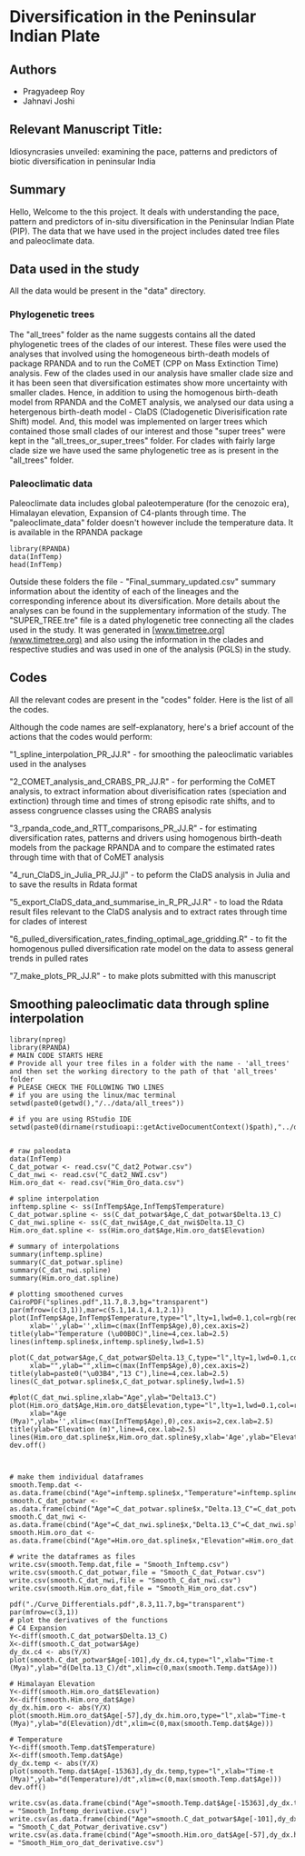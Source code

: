 # Diversification in the Peninsular Indian Plate
## Authors
- Pragyadeep Roy
- Jahnavi Joshi

## Relevant Manuscript Title:
Idiosyncrasies unveiled: examining the pace, patterns and predictors of biotic diversification in peninsular India

## Summary
Hello,
Welcome to the this project. It deals with understanding the pace, pattern and predictors of in-situ diversification in the Peninsular Indian Plate (PIP). The data that we have used in the project includes dated tree files and paleoclimate data.

## Data used in the study
All the data would be present in the "data" directory.

### Phylogenetic trees
The "all_trees" folder as the name suggests contains all the dated phylogenetic trees of the clades of our interest. These files were used the analyses that involved using the homogeneous birth-death models of package RPANDA and to run the CoMET (CPP on Mass Extinction Time) analysis. Few of the clades used in our analysis have smaller clade size and it has been seen that diversification estimates show more uncertainty with smaller clades. Hence, in addition to using the homogenous birth-death model from RPANDA and the CoMET analysis, we analysed our data using a hetergenous birth-death model - ClaDS (Cladogenetic Diverisification rate Shift) model. And, this model was implemented on larger trees which contained those small clades of our interest and those "super trees" were kept in the "all_trees_or_super_trees" folder. For clades with fairly large clade size we have used the same phylogenetic tree as is present in the "all_trees" folder.

### Paleoclimatic data
Paleoclimate data includes global paleotemperature (for the cenozoic era), Himalayan elevation, Expansion of C4-plants through time. The "paleoclimate_data" folder doesn't however include the temperature data. It is available in the RPANDA package
```{r}
library(RPANDA)
data(InfTemp)
head(InfTemp)
```

Outside these folders the file - "Final_summary_updated.csv" summary information about the identity of each of the lineages and the corresponding inference about its diversification. More details about the analyses can be found in the supplementary information of the study. The "SUPER_TREE.tre" file is a dated phylogenetic tree connecting all the clades used in the study. It was generated in [www.timetree.org](www.timetree.org) and also using the information in the clades and respective studies and was used in one of the analysis (PGLS) in the study.

## Codes
All the relevant codes are present in the "codes" folder. Here is the list of all the codes.

Although the code names are self-explanatory, here's a brief account of the actions that the codes would perform:

"1_spline_interpolation_PR_JJ.R" - for smoothing the paleoclimatic variables used in the analyses

"2_COMET_analysis_and_CRABS_PR_JJ.R" - for performing the CoMET analysis, to extract information about diverisification rates (speciation and extinction) through time and times of strong episodic rate shifts, and to assess congruence classes using the CRABS analysis

"3_rpanda_code_and_RTT_comparisons_PR_JJ.R" - for estimating diversification rates, patterns and drivers using homogenous birth-death models from the package RPANDA and to compare the estimated rates through time with that of CoMET analysis

"4_run_ClaDS_in_Julia_PR_JJ.jl" - to peform the ClaDS analysis in Julia and to save the results in Rdata format

"5_export_ClaDS_data_and_summarise_in_R_PR_JJ.R" - to load the Rdata result files relevant to the ClaDS analysis and to extract rates through time for clades of interest

"6_pulled_diversification_rates_finding_optimal_age_gridding.R" - to fit the homogenous pulled diversification rate model on the data to assess general trends in pulled rates

"7_make_plots_PR_JJ.R" - to make plots submitted with this manuscript

## Smoothing paleoclimatic data through spline interpolation
```{r}
library(npreg)
library(RPANDA)
# MAIN CODE STARTS HERE
# Provide all your tree files in a folder with the name - 'all_trees' and then set the working directory to the path of that 'all_trees' folder
# PLEASE CHECK THE FOLLOWING TWO LINES
# if you are using the linux/mac terminal
setwd(paste0(getwd(),"/../data/all_trees"))

# if you are using RStudio IDE
setwd(paste0(dirname(rstudioapi::getActiveDocumentContext()$path),"../data/paleoclimate_data/"))


# raw paleodata
data(InfTemp)
C_dat_potwar <- read.csv("C_dat2_Potwar.csv")
C_dat_nwi <- read.csv("C_dat2_NWI.csv")
Him.oro_dat <- read.csv("Him_Oro_data.csv")

# spline interpolation
inftemp.spline <- ss(InfTemp$Age,InfTemp$Temperature)
C_dat_potwar.spline <- ss(C_dat_potwar$Age,C_dat_potwar$Delta.13_C)
C_dat_nwi.spline <- ss(C_dat_nwi$Age,C_dat_nwi$Delta.13_C)
Him.oro_dat.spline <- ss(Him.oro_dat$Age,Him.oro_dat$Elevation)

# summary of interpolations
summary(inftemp.spline)
summary(C_dat_potwar.spline)
summary(C_dat_nwi.spline)
summary(Him.oro_dat.spline)

# plotting smoothened curves
CairoPDF("splines.pdf",11.7,8.3,bg="transparent")
par(mfrow=(c(3,1)),mar=c(5.1,14.1,4.1,2.1))
plot(InfTemp$Age,InfTemp$Temperature,type="l",lty=1,lwd=0.1,col=rgb(red=0,green=0,blue=0,alpha=0.5),
     xlab='',ylab='',xlim=c(max(InfTemp$Age),0),cex.axis=2)
title(ylab="Temperature (\u00B0C)",line=4,cex.lab=2.5)
lines(inftemp.spline$x,inftemp.spline$y,lwd=1.5)

plot(C_dat_potwar$Age,C_dat_potwar$Delta.13_C,type="l",lty=1,lwd=0.1,col=rgb(red=0,green=0,blue=0,alpha=0.5),
     xlab="",ylab="",xlim=c(max(InfTemp$Age),0),cex.axis=2)
title(ylab=paste0("\u03B4","13 C"),line=4,cex.lab=2.5)
lines(C_dat_potwar.spline$x,C_dat_potwar.spline$y,lwd=1.5)

#plot(C_dat_nwi.spline,xlab="Age",ylab="Delta13.C")
plot(Him.oro_dat$Age,Him.oro_dat$Elevation,type="l",lty=1,lwd=0.1,col=rgb(red=0,green=0,blue=0,alpha=0.5),
     xlab="Age (Mya)",ylab='',xlim=c(max(InfTemp$Age),0),cex.axis=2,cex.lab=2.5)
title(ylab="Elevation (m)",line=4,cex.lab=2.5)
lines(Him.oro_dat.spline$x,Him.oro_dat.spline$y,xlab='Age',ylab="Elevation",lwd=1.5)
dev.off()



# make them individual dataframes
smooth.Temp.dat <- as.data.frame(cbind("Age"=inftemp.spline$x,"Temperature"=inftemp.spline$y))
smooth.C_dat_potwar <- as.data.frame(cbind("Age"=C_dat_potwar.spline$x,"Delta.13_C"=C_dat_potwar.spline$y))
smooth.C_dat_nwi <- as.data.frame(cbind("Age"=C_dat_nwi.spline$x,"Delta.13_C"=C_dat_nwi.spline$y))
smooth.Him.oro_dat <- as.data.frame(cbind("Age"=Him.oro_dat.spline$x,"Elevation"=Him.oro_dat.spline$y))

# write the dataframes as files
write.csv(smooth.Temp.dat,file = "Smooth_Inftemp.csv")
write.csv(smooth.C_dat_potwar,file = "Smooth_C_dat_Potwar.csv")
write.csv(smooth.C_dat_nwi,file = "Smooth_C_dat_nwi.csv")
write.csv(smooth.Him.oro_dat,file = "Smooth_Him_oro_dat.csv")

pdf("./Curve_Differentials.pdf",8.3,11.7,bg="transparent")
par(mfrow=c(3,1))
# plot the derivatives of the functions
# C4 Expansion
Y<-diff(smooth.C_dat_potwar$Delta.13_C)
X<-diff(smooth.C_dat_potwar$Age)
dy_dx.c4 <- abs(Y/X)
plot(smooth.C_dat_potwar$Age[-101],dy_dx.c4,type="l",xlab="Time-t (Mya)",ylab="d(Delta.13_C)/dt",xlim=c(0,max(smooth.Temp.dat$Age)))

# Himalayan Elevation
Y<-diff(smooth.Him.oro_dat$Elevation)
X<-diff(smooth.Him.oro_dat$Age)
dy_dx.him.oro <- abs(Y/X)
plot(smooth.Him.oro_dat$Age[-57],dy_dx.him.oro,type="l",xlab="Time-t (Mya)",ylab="d(Elevation)/dt",xlim=c(0,max(smooth.Temp.dat$Age)))

# Temperature
Y<-diff(smooth.Temp.dat$Temperature)
X<-diff(smooth.Temp.dat$Age)
dy_dx.temp <- abs(Y/X)
plot(smooth.Temp.dat$Age[-15363],dy_dx.temp,type="l",xlab="Time-t (Mya)",ylab="d(Temperature)/dt",xlim=c(0,max(smooth.Temp.dat$Age)))
dev.off()

write.csv(as.data.frame(cbind("Age"=smooth.Temp.dat$Age[-15363],dy_dx.temp)),file = "Smooth_Inftemp_derivative.csv")
write.csv(as.data.frame(cbind("Age"=smooth.C_dat_potwar$Age[-101],dy_dx.c4)),file = "Smooth_C_dat_Potwar_derivative.csv")
write.csv(as.data.frame(cbind("Age"=smooth.Him.oro_dat$Age[-57],dy_dx.him.oro)),file = "Smooth_Him_oro_dat_derivative.csv")
```
